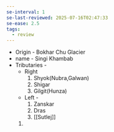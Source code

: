 ```yaml
---
se-interval: 1
se-last-reviewed: 2025-07-16T02:47:33
se-ease: 2.5
tags:
  - review
---
```

- Origin - Bokhar Chu Glacier
- name - Singi Khambab
- Tributaries - 
	- Right 
		1. Shyok(Nubra,Galwan)
		2. Shigar
		3. Gilgit(Hunza)
	- Left - 
		1. Zanskar
		2. Dras
		3. [[Sutlej]]
	1. 
